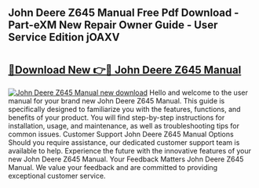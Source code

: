 ## John Deere Z645 Manual Free Pdf Download - Part-eXM New Repair Owner Guide - User Service Edition jOAXV

# <h2><a href="http://bc90714.oget.top/?id=John+Deere+Z645+Manual">🔗Download New 👉🔴 John Deere Z645 Manual</a></h2>

[![John Deere Z645 Manual new download](https://i.imgur.com/5g1atiW.png)](http://bc90714.oget.top/?id=John+Deere+Z645+Manual)
Hello and welcome to the user manual for your brand new John Deere Z645 Manual. This guide is specifically designed to familiarize you with the features, functions, and benefits of your product. You will find step-by-step instructions for installation, usage, and maintenance, as well as troubleshooting tips for common issues. Customer Support John Deere Z645 Manual Options Should you require assistance, our dedicated customer support team is available to help. Experience the future with the innovative features of your new John Deere Z645 Manual. Your Feedback Matters John Deere Z645 Manual. We value your feedback and are committed to providing exceptional customer service.
